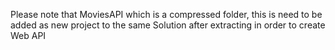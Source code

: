 Please note that MoviesAPI which is a compressed folder, this is need to be added as new project to the same Solution after extracting in order to create Web API
